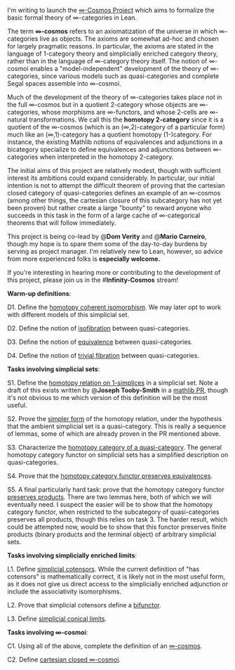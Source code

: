 I'm writing to launch the [∞-Cosmos Project](https://emilyriehl.github.io/infinity-cosmos/) which aims to formalize the basic formal theory of ∞-categories in Lean.

The term **∞-cosmos** refers to an axiomatization of the universe in which ∞-categories live as objects. The axioms are somewhat ad-hoc and chosen for largely pragmatic reasons. In particular, the axioms are stated in the language of 1-category theory and simplicially enriched category theory, rather than in the language of ∞-category theory itself. The notion of ∞-cosmoi enables a "model-independent" development of the theory of ∞-categories, since various models such as quasi-categories and complete Segal spaces assemble into ∞-cosmoi.

Much of the development of the theory of ∞-categories takes place not in the full ∞-cosmos but in a quotient 2-category whose objects are ∞-categories, whose morphisms are ∞-functors, and whose 2-cells are ∞-natural transformations. We call this the **homotopy 2-category** since it is a quotient of the ∞-cosmos (which is an (∞,2)-category of a particular form) much like an (∞,1)-category has a quotient homotopy (1-)category. For instance, the existing Mathlib notions of equivalences and adjunctions in a bicategory specialize to define equivalences and adjunctions between ∞-categories when interpreted in the homotopy 2-category.

The initial aims of this project are relatively modest, though with sufficient interest its ambitions could expand considerably. In particular, our initial intention is not to attempt the difficult theorem of proving that the cartesian closed category of quasi-categories defines an example of an ∞-cosmos (among other things, the cartesian closure of this subcategory has not yet been proven) but rather create a large "bounty" to reward anyone who succeeds in this task in the form of a large cache of ∞-categorical theorems that will follow immediately.

This project is being co-lead by @**Dom Verity** and @**Mario Carneiro**, though my hope is to spare them some of the day-to-day burdens by serving as project manager. I'm relatively new to Lean, however, so advice from more experienced folks is **especially welcome.**

If you're interesting in hearing more or contributing to the development of this project, please join us in the #**Infinity-Cosmos** stream!



**Warm-up definitions**:

D1. Define the [homotopy coherent isomorphism](https://emilyriehl.github.io/infinity-cosmos/blueprint/sec-simplicial-sets.html#defn:coherent-isomorphism). We may later opt to work with different models of this simplicial set.

D2. Define the notion of [isofibration](https://emilyriehl.github.io/infinity-cosmos/blueprint/sec-simplicial-sets.html#defn:qcat-isofibration) between quasi-categories.

D3. Define the notion of [equivalence](https://emilyriehl.github.io/infinity-cosmos/blueprint/sec-simplicial-sets.html#defn:qcat-equivalence) between quasi-categories.

D4. Define the notion of [trivial fibration](https://emilyriehl.github.io/infinity-cosmos/blueprint/sec-simplicial-sets.html#defn:qcat-trivial-fibration) between quasi-categories.

**Tasks involving simplicial sets**:

S1. Define the [homotopy relation on 1-simplices](https://emilyriehl.github.io/infinity-cosmos/blueprint/sec-simplicial-sets.html#defn:1-simplex-htpy) in a simplicial set. Note a draft of this exists written by @**Joseph Tooby-Smith** in a [mathlib PR](https://github.com/leanprover-community/mathlib4/pull/10006/files#diff-d9401595c03bcfddf1ecc22aa64fe6a62f82ae75b237ef92269c4c42f967f04f), though it's not obvious to me which version of this definition will be the most useful.

S2. Prove the [simpler form](https://emilyriehl.github.io/infinity-cosmos/blueprint/sec-simplicial-sets.html#lem:qcat-1-simplex-htpy) of the homotopy relation, under the hypothesis that the ambient simplicial set is a quasi-category. This is really a sequence of lemmas, some of which are already proven in the PR mentioned above.

S3. Characterize the [homotopy category of a quasi-category](https://emilyriehl.github.io/infinity-cosmos/blueprint/sec-simplicial-sets.html#lem:htpy-cat-of-qcat). The general homotopy category functor on simplicial sets has a simplified description on quasi-categories.

S4. Prove that the [homotopy category functor preserves equivalences](https://emilyriehl.github.io/infinity-cosmos/blueprint/sec-simplicial-sets.html#lem:qcat-htpy-cat-equiv).

S5. A final particularly hard task: prove that the homotopy category functor [preserves products](https://emilyriehl.github.io/infinity-cosmos/blueprint/sec-simplicial-sets.html#lem:ho-preserves-products). There are two lemmas here, both of which we will eventually need. I suspect the easier will be to show that the homotopy category functor, when restricted to the subcategory of quasi-categories preserves all products, though this relies on task 3. The harder result, which could be attempted now, would be to show that this functor preserves finite products (binary products and the terminal object) of arbitrary simplicial sets.

**Tasks involving simplicially enriched limits**:

L1. Define [simplicial cotensors](https://emilyriehl.github.io/infinity-cosmos/blueprint/sec-enriched-limits.html#defn:simplicial-cotensors). While the current definition of "has cotensors" is mathematically correct, it is likely not in the most useful form, as it does not give us direct access to the simplicially enriched adjunction or include the associativity isomorphisms.

L2. Prove that simplicial cotensors define a [bifunctor](https://emilyriehl.github.io/infinity-cosmos/blueprint/sec-enriched-limits.html#lem:cotensor-bifunctor).

L3. Define [simplicial conical limits](https://emilyriehl.github.io/infinity-cosmos/blueprint/sec-enriched-limits.html#defn:simplicial-conical-limit).

**Tasks involving ∞-cosmoi**:

C1. Using all of the above, complete the definition of an [∞-cosmos](https://emilyriehl.github.io/infinity-cosmos/blueprint/sec-cosmos.html#defn:cosmos).

C2. Define [cartesian closed ∞-cosmoi](https://emilyriehl.github.io/infinity-cosmos/blueprint/sec-cosmos.html#defn:closed-cosmos).
